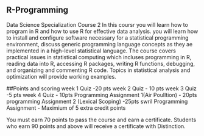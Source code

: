 ## R-Programming
Data Science Specialization Course 2
In this coursr you will learn how to program in R and how to use R for effective data analysis. you will learn 
how to install and configure software necessary for a statistical programming environment,
discuss generic programming language concepts as they ae implemented in a high-level
statistical language. The course covers practical issues in statistical computing which
incluses programming in R, reading data into R, accessing R packages, writing R functions, debugging,
and organizing and commenting R code. Topics in statistical analysis and optimization will provide working examples.

##Points and scoring
week 1 Quiz -20 pts
week 2 Quiz - 10 pts
week 3 Quiz -5 pts
week 4 Quiz - 10pts
Programming Assignment 1(Air Poulltion) - 20pts
programming Assignment 2 (Lexical Scoping) -25pts
swril Programming Assignment - Maximium of 5 extra credit points

You must earn 70 points to pass the course and earn a certificate. Students who earn 90 points and above will
receive a certificate with Distinction.
